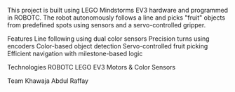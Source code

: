 This project is built using LEGO Mindstorms EV3 hardware and programmed in ROBOTC. The robot autonomously follows a line and picks "fruit" objects from predefined spots using sensors and a servo-controlled gripper.

 Features
Line following using dual color sensors
Precision turns using encoders
Color-based object detection
Servo-controlled fruit picking
Efficient navigation with milestone-based logic

 Technologies
ROBOTC
LEGO EV3 Motors & Color Sensors

 Team
Khawaja Abdul Raffay
